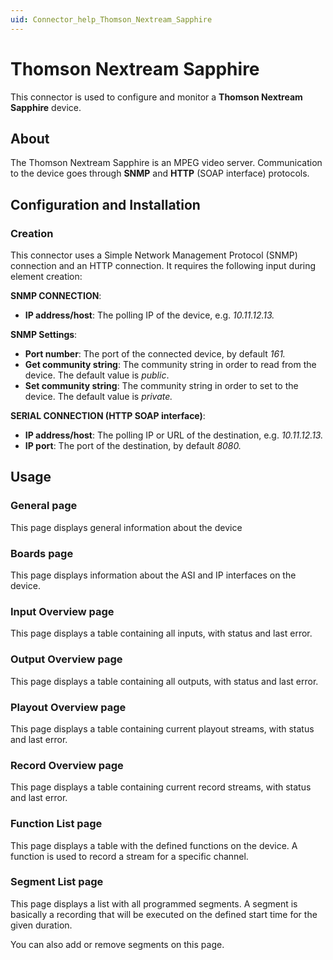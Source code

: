 ```yaml
---
uid: Connector_help_Thomson_Nextream_Sapphire
---
```


# Thomson Nextream Sapphire

This connector is used to configure and monitor a **Thomson Nextream Sapphire** device.

## About

The Thomson Nextream Sapphire is an MPEG video server. Communication to the device goes through **SNMP** and **HTTP** (SOAP interface) protocols.

## Configuration and Installation

### Creation

This connector uses a Simple Network Management Protocol (SNMP) connection and an HTTP connection. It requires the following input during element creation:

**SNMP CONNECTION**:

- **IP address/host**: The polling IP of the device, e.g. *10.11.12.13.*

**SNMP Settings**:

- **Port number**: The port of the connected device, by default *161.*
- **Get community string**: The community string in order to read from the device. The default value is *public*.
- **Set community string**: The community string in order to set to the device. The default value is *private.*

**SERIAL CONNECTION (HTTP SOAP interface)**:

- **IP address/host**: The polling IP or URL of the destination, e.g. *10.11.12.13.*
- **IP port**: The port of the destination, by default *8080.*

## Usage

### General page

This page displays general information about the device

### Boards page

This page displays information about the ASI and IP interfaces on the device.

### Input Overview page

This page displays a table containing all inputs, with status and last error.

### Output Overview page

This page displays a table containing all outputs, with status and last error.

### Playout Overview page

This page displays a table containing current playout streams, with status and last error.

### Record Overview page

This page displays a table containing current record streams, with status and last error.

### Function List page

This page displays a table with the defined functions on the device. A function is used to record a stream for a specific channel.

### Segment List page

This page displays a list with all programmed segments. A segment is basically a recording that will be executed on the defined start time for the given duration.

You can also add or remove segments on this page.
